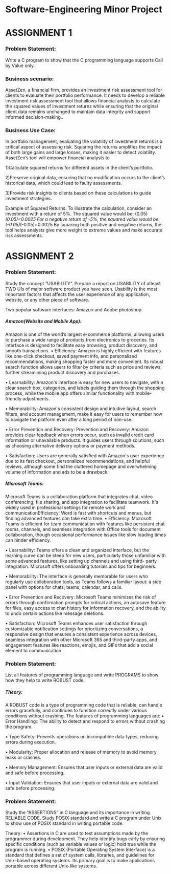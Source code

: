 # Software-Engineering Minor Project
# ASSIGNMENT 1
### Problem Statement:
Write a C program to show that the C programming language supports Call by Value only.

### Business scenario:
AssetZen, a financial firm, provides an investment risk assessment tool for clients to evaluate their portfolio performance. It needs to develop a reliable investment risk assessment tool that
allows financial analysts to calculate the squared values of investment returns while ensuring that the original client data remains unchanged to maintain data integrity and support informed decision-making..

### Business Use Case:
In portfolio management, evaluating the volatility of investment returns is a critical aspect of assessing risk. Squaring the returns amplifies the impact of both large gains and large losses,
making it easier to detect volatility. AssetZen’s tool will empower financial analysts to

1)Calculate squared returns for different assets in the client’s portfolio.

2)Preserve original data, ensuring that no modification occurs to the client’s historical data, which could lead to faulty assessments.

3)Provide risk insights to clients based on these calculations to guide investment strategies.

Example of Squared Returns:
To illustrate the calculation, consider an investment with a return of 5%. The squared value would be:
(0.05)*(0.05)=0.0025
For a negative return of -5%, the squared value would be:
(-0.05)*(-0.05)=0.0025
By squaring both positive and negative returns, the tool helps analysts give more weight to extreme values and make accurate risk assessments.

# ASSIGNMENT 2
### Problem Statement:
Study the concept “USABILITY”. Prepare a report on USABILITY of atleast TWO UIs of major software product you have seen.
Usability is the most important factors that affects the user experience of any application, website, or any other piece of software.

Two popular software interfaces: Amazon and Adobe photoshop.
##### Amazon(Website and Mobile App):
Amazon is one of the world’s largest e-commerce platforms, allowing users to purchase a wide range of products,from electronics to groceries. Its interface is designed to facilitate easy browsing, product discovery, and smooth transactions.
• Efficiency: Amazon is highly efficient with features like one-click checkout, saved payment info, and personalized recommendations, making shopping faster and more convenient. Its robust search
function allows users to filter by criteria such as price and reviews, further streamlining product discovery and purchases.

• Learnability: Amazon's interface is easy for new users to navigate, with a clear search box, categories, and labels guiding them through the shopping process, while the mobile app offers similar functionality
with mobile-friendly adjustments.

• Memorability: Amazon's consistent design and intuitive layout, search filters, and account management, make it easy for users to remember how to navigate the platform even after a long period of non-use.

• Error Prevention and Recovery: Prevention and Recovery: Amazon provides clear feedback when errors occur, such as invalid credit card information or unavailable products. It guides users through solutions,
such as choosing alternative delivery options or payment methods.

• Satisfaction: Users are generally satisfied with Amazon's user experience due to its fast checkout, personalized recommendations, and helpful reviews, although some find the cluttered homepage and
overwhelming volume of information and ads to be a drawback.

##### Microsoft Teams:
Microsoft Teams is a collaboration platform that integrates chat, video conferencing, file sharing, and app integration to facilitate teamwork. It's widely used in professional settings for remote work and
communicationEfficiency: Word is fast with shortcuts and menus, but finding advanced features can take extra time.
• Efficiency: Microsoft Teams is efficient for team communication with features like persistent chat rooms, channels, and seamless integration with Office tools for document collaboration, though occasional
performance issues like slow loading times can hinder efficiency.

• Learnability: Teams offers a clean and organized interface, but the learning curve can be steep for new users, particularly those unfamiliar with some advanced features, like setting up channels and using third-
party integration. Microsoft offers onboarding tutorials and tips for beginners.

• Memorability: The interface is generally memorable for users who regularly use collaboration tools, as Teams follows a familiar layout: a side panel with options for chats, teams, calendar, and calls.

• Error Prevention and Recovery: Microsoft Teams minimizes the risk of errors through confirmation prompts for critical actions, an autosave feature for files, easy access to chat history for information recovery, and the ability to undo certain actions like message deletions.

• Satisfaction: Microsoft Teams enhances user satisfaction through customizable notification settings for prioritizing conversations, a responsive design that ensures a consistent experience across devices,
seamless integration with other Microsoft 365 and third-party apps, and engagement features like reactions, emojis, and GIFs that add a social element to communication.

 ### Problem Statement:
List all features of programming language and write PROGRAMS to show how they help to write ROBUST code.
##### Theory:
A ROBUST code is a type of programming code that is reliable, can handle errors gracefully, and continues to function correctly under various
conditions without crashing. The features of programming languages are:
• Error Handling:: The ability to detect and respond to errors without crashing the program.

• Type Safety: Prevents operations on incompatible data types, reducing errors during execution.

• Modularity: Proper allocation and release of memory to avoid memory leaks or crashes.

• Memory Management: Ensures that user inputs or external data are valid and safe before processing.

• Input Validation: Ensures that user inputs or external data are valid and safe before processing.


### Problem Statement:
Study the “ASSERTIONS” in C language and its importance in writing RELIABLE CODE. Study POSIX standard and write a C program under
Unix to show use of POSIX standard in writing portable code.

Theory:
• Assertions in C are used to test assumptions made by the programmer during development. They help identify bugs early by ensuring specific conditions (such as variable values or logic) hold true while
the program is running.
• POSIX (Portable Operating System Interface) is a standard that defines a set of system calls, libraries, and guidelines for Unix-based operating systems. Its primary goal is to make applications portable
across different Unix-like systems.
